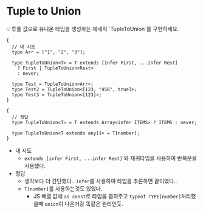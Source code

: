 # Tuple to Union

<aside>
💡 튜플 값으로 유니온 타입을 생성하는 제네릭 `TupleToUnion<T>`를 구현하세요.

</aside>

```tsx
{
  // 내 시도
  type Arr = ["1", "2", "3"];

  type TupleToUnion<T> = T extends [infer First, ...infer Rest]
    ? First | TupleToUnion<Rest>
    : never;

  type Test = TupleToUnion<Arr>;
  type Test2 = TupleToUnion<[123, "456", true]>;
  type Test3 = TupleToUnion<[123]>;
}

{
  // 정답
  type TupleToUnion<T> = T extends Array<infer ITEMS> ? ITEMS : never;

  type TupleToUnion<T extends any[]> = T[number];
}
```

- 내 시도
  - `extends [infer First, ...infer Rest]` 와 재귀타입을 사용하여 반복문을 사용했다.
- 정답
  - 생각보다 더 간단했다.. `infer`를 사용하여 타입을 추론하면 끝이였다..
  - `T[number]`를 사용하는것도 있었다.
    - JS 배열 값에 `as const`로 타입을 좁혀주고 `typeof TYPE[number]`처리했을때 `union`이 나온거랑 똑같은 원리인듯.
